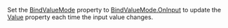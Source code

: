 Set the [BindValueMode](https://docs.devexpress.com/Blazor/DevExpress.Blazor.DxSpinEdit-1.BindValueMode) property to [BindValueMode.OnInput](https://docs.devexpress.com/Blazor/DevExpress.Blazor.BindValueMode) to update the [Value](https://docs.devexpress.com/Blazor/DevExpress.Blazor.DxSpinEdit-1.Value) property each time the input value changes.
